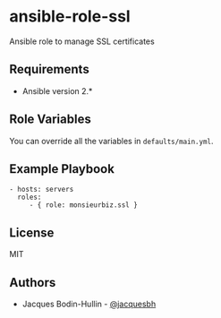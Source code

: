 # ansible-role-ssl

Ansible role to manage SSL certificates

## Requirements

* Ansible version 2.*

## Role Variables

You can override all the variables in `defaults/main.yml`.

## Example Playbook

    - hosts: servers
      roles:
         - { role: monsieurbiz.ssl }

## License

MIT

## Authors

* Jacques Bodin-Hullin - [@jacquesbh](https://twitter.com/jacquesbh)

